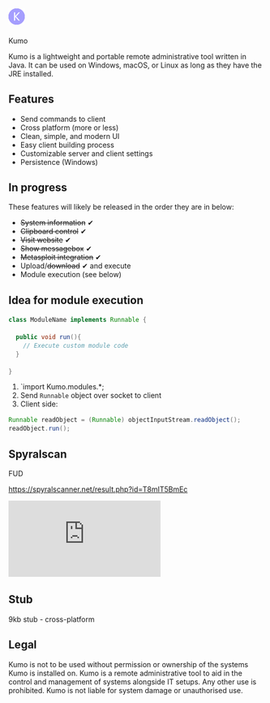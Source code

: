 ## ![icon](https://github.com/cbrnrd/Kumo/blob/master/src/main/resources/Images/Icons/icon.png?raw=true)
Kumo

Kumo is a lightweight and portable remote administrative tool written in Java. It can be used on Windows, macOS, or Linux as long as they have the JRE installed.

## Features

* Send commands to client
* Cross platform (more or less)
* Clean, simple, and modern UI
* Easy client building process
* Customizable server and client settings
* Persistence (Windows)

## In progress
These features will likely be released in the order they are in below:

* ~~System information~~ ✔
* ~~Clipboard control~~ ✔
* ~~Visit website~~ ✔
* ~~Show messagebox~~ ✔
* ~~Metasploit integration~~ ✔
* Upload/~~download~~ ✔ and execute
* Module execution (see below)

## Idea for module execution
```java
class ModuleName implements Runnable {

  public void run(){
    // Execute custom module code
  }

}
```
1. `import Kumo.modules.*;
2. Send `Runnable` object over socket to client
3. Client side: 
```java
Runnable readObject = (Runnable) objectInputStream.readObject();
readObject.run();
```

## Spyralscan
FUD

https://spyralscanner.net/result.php?id=T8mIT5BmEc

![scan](https://spyralscanner.net/imgshr/index.php?id=T8mIT5BmEc)

## Stub
9kb stub - cross-platform


## Legal
Kumo is not to be used without permission or ownership of the systems Kumo is installed on. Kumo is a remote administrative tool to aid in the control and management of systems alongside IT setups. Any other use is prohibited. Kumo is not liable for system damage or unauthorised use.

